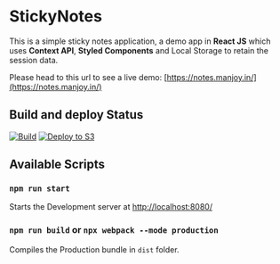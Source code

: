 # StickyNotes
This is a simple sticky notes application, a demo app in **React JS** which uses **Context API**, **Styled Components** and Local Storage to retain the session data.

Please head to this url to see a live demo:  [https://notes.manjoy.in/](https://notes.manjoy.in/)


## Build and deploy Status
[![Build](https://github.com/manjoybera/stickynotes/actions/workflows/build-with-every-commit.yml/badge.svg)](https://github.com/manjoybera/stickynotes/actions/workflows/build-with-every-commit.yml)
[![Deploy to S3](https://github.com/manjoybera/stickynotes/actions/workflows/deploy-aws-s3.yml/badge.svg)](https://github.com/manjoybera/stickynotes/actions/workflows/deploy-aws-s3.yml)

## Available Scripts

### `npm run start`
Starts the Development server at [http://localhost:8080/](http://localhost:8080/)

### `npm run build` or `npx webpack --mode production`
Compiles the Production bundle in `dist` folder.
